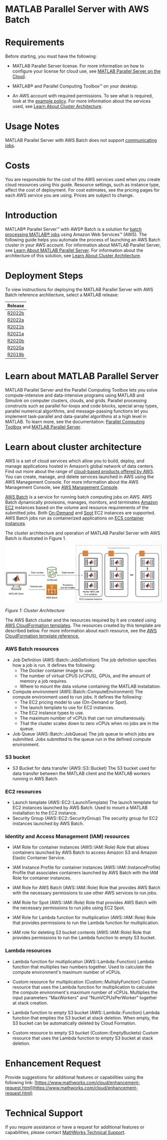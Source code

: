 # MATLAB Parallel Server with AWS Batch

# Requirements

Before starting, you must have the following:

* MATLAB Parallel Server license. For more information on how to configure your license for cloud use, see [MATLAB Parallel Server on the Cloud](https://www.mathworks.com/help/install/license/licensing-for-mathworks-products-running-on-the-cloud.html).

* MATLAB® and Parallel Computing Toolbox™ on your desktop.

* An AWS account with required permissions. To see what is required, look at the [example policy](matlab-parallel-server-with-aws-batch-admin-iam-policy.json). For more information about the services used, see [Learn About Cluster Architecture](#learn-about-cluster-architecture).

# Usage Notes
MATLAB Parallel Server with AWS Batch does not support [communicating jobs](https://uk.mathworks.com/help/parallel-computing/introduction.html).

# Costs
You are responsible for the cost of the AWS services used when you create cloud resources using this guide. Resource settings, such as instance type, affect the cost of deployment. For cost estimates, see the pricing pages for each AWS service you are using. Prices are subject to change.

# Introduction
MATLAB® Parallel Server™ with AWS® Batch is a solution for [batch processing MATLAB® jobs](https://www.mathworks.com/help/parallel-computing/batch-processing.html) using Amazon Web Services™ (AWS). The following guide helps you automate the process of launching an AWS Batch cluster in your AWS account. For information about MATLAB Parallel Server, see [Learn About MATLAB Parallel Server](#learn-about-matlab-parallel-server). For information about the architecture of this solution, see [Learn About Cluster Architecture](#learn-about-cluster-architecture).

# Deployment Steps

To view instructions for deploying the MATLAB Parallel Server with AWS Batch reference architecture, select a MATLAB release:

| Release |
| ------- |
| [R2022b](releases/R2022b/README.md) |
| [R2022a](releases/R2022a/README.md) |
| [R2021b](releases/R2021b/README.md) |
| [R2021a](releases/R2021a/README.md) |
| [R2020b](releases/R2020b/README.md) |
| [R2020a](releases/R2020a/README.md) |
| [R2019b](releases/R2019b/README.md) |


# Learn about MATLAB Parallel Server
MATLAB Parallel Server and the Parallel Computing Toolbox lets you solve compute-intensive and data-intensive programs using MATLAB and Simulink on computer clusters, clouds, and grids. Parallel processing constructs such as parallel for-loops and code blocks, special array types, parallel numerical algorithms, and message-passing functions let you implement task-parallel and data-parallel algorithms at a high level in MATLAB. To learn more, see the documentation: [Parallel Computing Toolbox](https://www.mathworks.com/help/parallel-computing) and [MATLAB Parallel Server](https://www.mathworks.com/help/matlab-parallel-server/).

# Learn about cluster architecture
AWS is a set of cloud services which allow you to build, deploy, and manage applications hosted in Amazon’s global network of data centers. Find out more about the range of [cloud-based products offered by AWS](https://aws.amazon.com/products/). You can create, manage, and delete services launched in AWS using the AWS Management Console. For more information about the AWS Management Console, see [AWS Management Console](https://aws.amazon.com/documentation/awsconsolehelpdocs/).

[AWS Batch](https://aws.amazon.com/batch/) is a service for running batch computing jobs on AWS. AWS Batch dynamically provisions, manages, monitors, and terminates [Amazon EC2](https://aws.amazon.com/ec2/) instances based on the volume and resource requirements of the submitted jobs.  Both [On-Demand](https://aws.amazon.com/ec2/pricing/on-demand/) and [Spot](https://aws.amazon.com/ec2/spot/) EC2 instances are supported.  AWS Batch jobs run as containerized applications on [ECS container instances](https://docs.aws.amazon.com/AmazonECS/latest/developerguide/ECS_instances.html).

The cluster architecture and operation of MATLAB Parallel Server with AWS Batch is illustrated in Figure 1.

![Cluster Architecture](img/MATLAB-Parallel-Server-with-AWS-Batch-architecture.png?raw=true)

*Figure 1: Cluster Architecture*

The AWS Batch cluster and the resources required by it are created using [AWS CloudFormation templates](https://aws.amazon.com/cloudformation/).  The resources created by this template are described below. For more information about each resource, see the [AWS CloudFormation template reference.](https://docs.aws.amazon.com/AWSCloudFormation/latest/UserGuide/template-reference.html)

### AWS Batch resources
* Job Definition (AWS::Batch::JobDefinition)
The job definition specifies how a job is run. It defines the following:
    * The Docker container image to use.
    * The number of virtual CPUS (vCPUS), GPUs, and the amount of memory a job requires.
    * Where to mount the data volume containing the MATLAB installation.
* Compute environment (AWS::Batch::ComputeEnvironment)
The compute environment used to run jobs. It defines the following:
  * The EC2 pricing model to use (On-Demand or Spot).
  * The launch template to use for EC2 instances.
  * The EC2 instance types to use.
  * The maximum number of vCPUs that can run simultaneously.
  * That the cluster scales down to zero vCPUs when no jobs are in the queue.
* Job Queue (AWS::Batch::JobQueue)
The job queue to which jobs are submitted. Jobs submitted to the queue run in the defined compute environment.

### S3 bucket
* S3 Bucket for data transfer (AWS::S3::Bucket)
The S3 bucket used for data transfer between the MATLAB client and the MATLAB workers running in AWS Batch.

### EC2 resources
* Launch template (AWS::EC2::LaunchTemplate)
The launch template for EC2 instances launched by AWS Batch. Used to mount a MATLAB installation to the EC2 instance.
* Security Group (AWS::EC2::SecurityGroup)
The security group for EC2 instances launched by AWS Batch.

### Identity and Access Management (IAM) resources
* IAM Role for container instances (AWS::IAM::Role)
Role that allows containers launched by AWS Batch to access Amazon S3 and Amazon Elastic Container Service.

* IAM Instance Profile for container instances (AWS::IAM::InstanceProfile)
Profile that associates containers launched by AWS Batch with the IAM Role for container instances.

* IAM Role for AWS Batch (AWS::IAM::Role)
Role that provides AWS Batch with the necessary permissions to use other AWS services to run jobs.

* IAM Role for Spot (AWS::IAM::Role)
Role that provides AWS Batch with the necessary permissions to run jobs using EC2 Spot.

* IAM Role for Lambda function for multiplication (AWS::IAM::Role)
Role that provides permissions to run the Lambda function for multiplication.

* IAM role for deleting S3 bucket contents (AWS::IAM::Role)
Role that provides permissions to run the Lambda function to empty S3 bucket.

### Lambda resources
* Lambda function for multiplication (AWS::Lambda::Function)
Lambda function that multiplies two numbers together. Used to calculate the compute environment's maximum number of vCPUs.

* Custom resource for multiplication (Custom::MultiplyFunction)
Custom resource that uses the Lambda function for multiplication to calculate the compute environment's maximum number of vCPUs. Multiplies the input parameters "MaxWorkers" and "NumVCPUsPerWorker" together at stack creation.

* Lambda function to empty S3 bucket (AWS::Lambda::Function)
Lambda function that empties the S3 bucket at stack deletion. When empty, the S3 bucket can be automatically deleted by Cloud Formation.

* Custom resource to empty S3 bucket (Custom::EmptyBuckets)
Custom resource that uses the Lambda function to empty S3 bucket at stack deletion.

# Enhancement Request
Provide suggestions for additional features or capabilities using the following link: [https://www.mathworks.com/cloud/enhancement-request.html](https://www.mathworks.com/cloud/enhancement-request.html)

# Technical Support
If you require assistance or have a request for additional features or capabilities, please contact [MathWorks Technical Support](https://www.mathworks.com/support/contact_us.html).